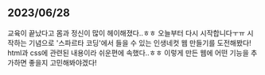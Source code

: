 ## 2023/06/28
교육이 끝났다고 몸과 정신이 많이 헤이해졌다..ㅎㅎ
오늘부터 다시 시작합니다ㅜㅠ
시작하는 기념으로 '스파르타 코딩'에서 들을 수 있는 인생네컷 웹 만들기를 도전해봤다!
html과 css에 관련된 내용이라 쉬운편에 속했다..ㅎㅎ
이렇게 만든 웹에 어떤 기능을 추가하면 좋을지 고민해봐야겠다!